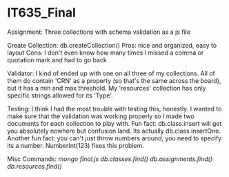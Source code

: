 # IT635_Final
Assignment: Three collections with schema validation as a js file

Create Collection: db.createCollection()
  Pros: nice and organized, easy to layout
  Cons: I don't even know how many times I missed a comma or quotation mark and had to go back
  
Validator:
  I kind of ended up with one on all three of my collections. All of them do contain 'CRN' as a property (so that's the same across the board), but it has a min and max threshold. My 'resources' collection has only specific strings allowed for its 'Type'.
  
 Testing:
  I think I had the most trouble with testing this, honestly. I wanted to make sure that the validation was working properly so I made two documents for each collection to play with. Fun fact: db.class.insert will get you absolutely nowhere but confusion land. Its actually db.class.insertOne. Another fun fact: you can't just throw numbers around, you need to specify its a number. NumberInt(123) fixes this problem.
  
 Misc Commands:
  _mongo final.js
  db.classes.find()
  db.assignments.find()
  db.resources.find()_
